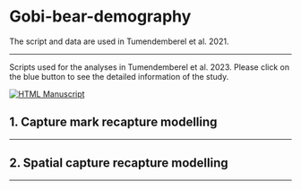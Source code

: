# **Gobi-bear-demography**
The script and data are used in Tumendemberel et al. 2021.

----------------
Scripts used for the analyses in Tumendemberel et al. 2023. Please click on the blue button to see the detailed information of the study.
 <!-- usage note: edit the H1 title above to personalize the manuscript -->
[![HTML Manuscript](https://img.shields.io/badge/manuscript-HTML-blue.svg)](https://[Ecosphere](https://esajournals-onlinelibrary-wiley-com.libproxy.uwyo.edu/doi/full/10.1002/ecs2.3696)/)


## **1. Capture mark recapture modelling**
----------------




## **2. Spatial capture recapture modelling**
----------------

